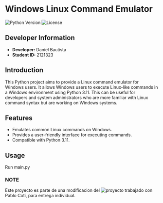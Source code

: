 # Windows Linux Command Emulator

![Python Version](https://img.shields.io/badge/Python-3.11-brightgreen.svg)
![License](https://img.shields.io/badge/License-MIT-blue.svg)

## Developer Information
- **Developer:** Daniel Bautista
- **Student ID:** 2121323

## Introduction
This Python project aims to provide a Linux command emulator for Windows users. It allows Windows users to execute Linux-like commands in a Windows environment using Python 3.11. This can be useful for developers and system administrators who are more familiar with Linux command syntax but are working on Windows systems.

## Features
- Emulates common Linux commands on Windows.
- Provides a user-friendly interface for executing commands.
- Compatible with Python 3.11.

## Usage
Run main.py

### NOTE
Este proyecto es parte de una modificacion del ![proyecto](https://github.com/PabloCoti/linux_terminal_compiler) trabajado con Pablo Cotí, para entrega individual.